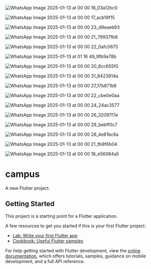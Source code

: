 ![WhatsApp Image 2025-01-13 at 00 00 16_03a12bc0](https://github.com/user-attachments/assets/4ddcabaa-ae13-4e13-a5f5-acc70c2af588)

![WhatsApp Image 2025-01-13 at 00 00 17_acb19f15](https://github.com/user-attachments/assets/cff0f3b5-760e-426a-b5e1-77e9d1617122)

![WhatsApp Image 2025-01-13 at 00 00 23_d9eaeb93](https://github.com/user-attachments/assets/2e106b5f-92d6-408d-a605-cc20fc2172d0)

![WhatsApp Image 2025-01-13 at 00 00 21_79937fb8](https://github.com/user-attachments/assets/846708e4-b279-4f7e-a124-4e671620fbf1)

![WhatsApp Image 2025-01-13 at 00 00 22_0afc0675](https://github.com/user-attachments/assets/03e70bc5-988c-4604-a47b-d67c3fc23635)

![WhatsApp Image 2025-01-13 at 01 16 49_9fb9a78b](https://github.com/user-attachments/assets/acd7f36b-8bc6-4215-a489-166fc82d9736)

![WhatsApp Image 2025-01-13 at 00 00 30_8cc655f0](https://github.com/user-attachments/assets/a51c8264-8561-4b9e-9c8b-9b89e297f229)

![WhatsApp Image 2025-01-13 at 00 00 31_8423914a](https://github.com/user-attachments/assets/7369b8b4-4d00-4ed0-8e63-dc8a6e6e7e65)

![WhatsApp Image 2025-01-13 at 00 00 27_17b871b6](https://github.com/user-attachments/assets/dbe529ee-0165-4f26-9a87-8d2f4ce9e0f4)

![WhatsApp Image 2025-01-13 at 00 00 22_cbe0e0aa](https://github.com/user-attachments/assets/aa21af2c-582f-49a0-96d5-ee120f1ee2a5)

![WhatsApp Image 2025-01-13 at 00 00 24_24ac3577](https://github.com/user-attachments/assets/fb06cfc4-3096-4e59-8370-a3e31193ec2b)

![WhatsApp Image 2025-01-13 at 00 00 26_32097f7e](https://github.com/user-attachments/assets/2786f0ad-487f-4719-af79-1d5caa18a1a4)

![WhatsApp Image 2025-01-13 at 00 00 29_bebff0c7](https://github.com/user-attachments/assets/bafd5f3b-cd43-480f-9524-dc9c534d6bfe)

![WhatsApp Image 2025-01-13 at 00 00 28_4e61bc6a](https://github.com/user-attachments/assets/780d855d-80d7-456c-9637-41b3c077624c)

![WhatsApp Image 2025-01-13 at 00 00 21_fb8f6b04](https://github.com/user-attachments/assets/cf8e512f-d694-437d-9a8e-9246bce2aa16)

![WhatsApp Image 2025-01-13 at 00 00 18_e56084a5](https://github.com/user-attachments/assets/56a61459-9955-488a-9c3a-4e6bfd6d6359)



# campus

A new Flutter project.

## Getting Started

This project is a starting point for a Flutter application.

A few resources to get you started if this is your first Flutter project:

- [Lab: Write your first Flutter app](https://docs.flutter.dev/get-started/codelab)
- [Cookbook: Useful Flutter samples](https://docs.flutter.dev/cookbook)

For help getting started with Flutter development, view the
[online documentation](https://docs.flutter.dev/), which offers tutorials,
samples, guidance on mobile development, and a full API reference.
